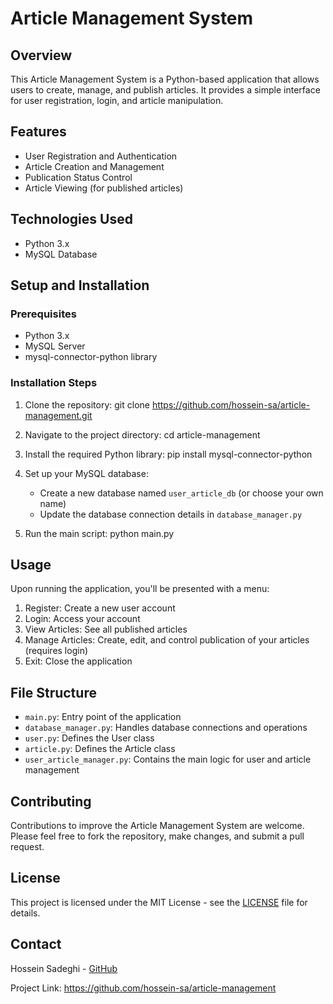 # Article Management System

## Overview
This Article Management System is a Python-based application that allows users to create, manage, and publish articles. It provides a simple interface for user registration, login, and article manipulation.

## Features
- User Registration and Authentication
- Article Creation and Management
- Publication Status Control
- Article Viewing (for published articles)

## Technologies Used
- Python 3.x
- MySQL Database

## Setup and Installation

### Prerequisites
- Python 3.x
- MySQL Server
- mysql-connector-python library

### Installation Steps
1. Clone the repository:
   git clone https://github.com/hossein-sa/article-management.git

2. Navigate to the project directory:
   cd article-management

3. Install the required Python library:
   pip install mysql-connector-python

4. Set up your MySQL database:
   - Create a new database named `user_article_db` (or choose your own name)
   - Update the database connection details in `database_manager.py`

5. Run the main script:
   python main.py

## Usage
Upon running the application, you'll be presented with a menu:

1. Register: Create a new user account
2. Login: Access your account
3. View Articles: See all published articles
4. Manage Articles: Create, edit, and control publication of your articles (requires login)
5. Exit: Close the application

## File Structure
- `main.py`: Entry point of the application
- `database_manager.py`: Handles database connections and operations
- `user.py`: Defines the User class
- `article.py`: Defines the Article class
- `user_article_manager.py`: Contains the main logic for user and article management

## Contributing
Contributions to improve the Article Management System are welcome. Please feel free to fork the repository, make changes, and submit a pull request.

## License
This project is licensed under the MIT License - see the [LICENSE](LICENSE) file for details.

## Contact
Hossein Sadeghi - [GitHub](https://github.com/hossein-sa)

Project Link: https://github.com/hossein-sa/article-management
